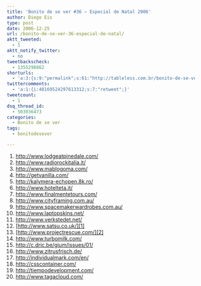 ```yaml
---
title: 'Bonito de se ver #36 – Especial de Natal 2006'
author: Diego Eis
type: post
date: 2006-12-25
url: /bonito-de-se-ver-36-especial-de-natal/
aktt_tweeted:
  - 1
aktt_notify_twitter:
  - no
tweetbackscheck:
  - 1355298862
shorturls:
  - 'a:3:{s:9:"permalink";s:61:"http://tableless.com.br/bonito-de-se-ver-36-especial-de-natal";s:7:"tinyurl";s:26:"http://tinyurl.com/42fqe4c";s:4:"isgd";s:19:"http://is.gd/Kx9nBU";}'
twittercomments:
  - 'a:1:{i:48169524297613312;s:7:"retweet";}'
tweetcount:
  - 1
dsq_thread_id:
  - 503036473
categories:
  - Bonito de se ver
tags:
  - bonitodesever

---
```

  1. <http://www.lodgeatpinedale.com/>
  2. <http://www.radiorockitalia.it/>
  3. <http://www.mablogoma.com/>
  4. <http://getvanilla.com/>
  5. <http://kalymera-echopen.8k.ro/>
  6. <http://www.hotelteta.it/>
  7. <http://www.finalmentetours.com/>
  8. <http://www.cityframing.com.au/>
  9. <http://www.spacemakerwardrobes.com.au/>
 10. <http://www.laptopskins.net/>
 11. <http://www.verkstedet.net/>
 12. [http://www.satsu.co.uk/][1]
 13. [http://www.projectrescue.com/][2]
 14. <http://www.turbomilk.com/>
 15. <http://c.dric.be/gium/issues/01/>
 16. <http://www.zitrusfrisch.de/>
 17. <http://individualmark.com/en/>
 18. <http://csscontainer.com/>
 19. <http://tiempodevelopment.com/>
 20. <http://www.tagacloud.com/>

 [1]: http://www.satsu.co.uk/index.htm
 [2]: http://www.projectrescue.com/frontpage.php